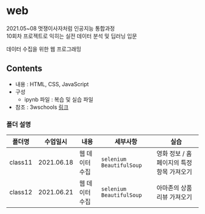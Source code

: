 # web

2021.05~08 멋쟁이사자처럼 인공지능 통합과정   
10회차 프로젝트로 익히는 실전 데이터 분석 및 딥러닝 입문

데이터 수집을 위한 웹 프로그래밍

## Contents
* 내용 : HTML, CSS, JavaScript
* 구성 
  - ipynb 파일 : 복습 및 실습 파일
* 참조 : 3wschools [링크](http://www.w3schools.com/js)

### 폴더 설명
|폴더명|수업일시|내용|세부사항| 실습|
|----|---|---|---|---|
|class11|2021.06.18| 웹 데이터 수집  | `selenium` `BeautifulSoup`  | 영화 정보 / 홈페이지의 특정 항목 가져오기   | 
|class12|2021.06.21| 웹 데이터 수집  | `selenium` `BeautifulSoup`  | 아마존의 상품 리뷰 가져오기   | 
